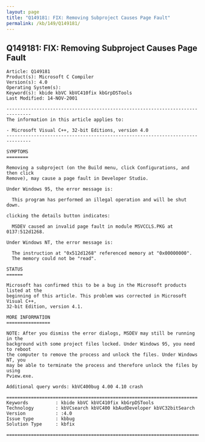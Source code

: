```yaml
---
layout: page
title: "Q149181: FIX: Removing Subproject Causes Page Fault"
permalink: /kb/149/Q149181/
---
```


## Q149181: FIX: Removing Subproject Causes Page Fault

	Article: Q149181
	Product(s): Microsoft C Compiler
	Version(s): 4.0
	Operating System(s): 
	Keyword(s): kbide kbVC kbVC410fix kbGrpDSTools
	Last Modified: 14-NOV-2001
	
	-------------------------------------------------------------------------------
	The information in this article applies to:
	
	- Microsoft Visual C++, 32-bit Editions, version 4.0 
	-------------------------------------------------------------------------------
	
	SYMPTOMS
	========
	
	Removing a subproject (on the Build menu, click Configurations, and then click
	Remove), may cause a page fault in Developer Studio.
	
	Under Windows 95, the error message is:
	
	  This program has performed an illegal operation and will be shut down.
	
	clicking the details button indicates:
	
	  MSDEV caused an invalid page fault in module MSVCCLS.PKG at 0137:512d1268.
	
	Under Windows NT, the error message is:
	
	  The instruction at "0x512d1268" referenced memory at "0x00000000".
	  The memory could not be "read".
	
	STATUS
	======
	
	Microsoft has confirmed this to be a bug in the Microsoft products listed at the
	beginning of this article. This problem was corrected in Microsoft Visual C++,
	32-bit Edition, version 4.1.
	
	MORE INFORMATION
	================
	
	NOTE: After you dismiss the error dialogs, MSDEV may still be running in the
	background with some project files locked. Under Windows 95, you need to reboot
	the computer to remove the process and unlock the files. Under Windows NT, you
	may be able to terminate the process and therefore unlock the files by using
	Pview.exe.
	
	Additional query words: kbVC400bug 4.00 4.10 crash
	
	======================================================================
	Keywords          : kbide kbVC kbVC410fix kbGrpDSTools 
	Technology        : kbVCsearch kbVC400 kbAudDeveloper kbVC32bitSearch
	Version           : :4.0
	Issue type        : kbbug
	Solution Type     : kbfix
	
	=============================================================================
	
